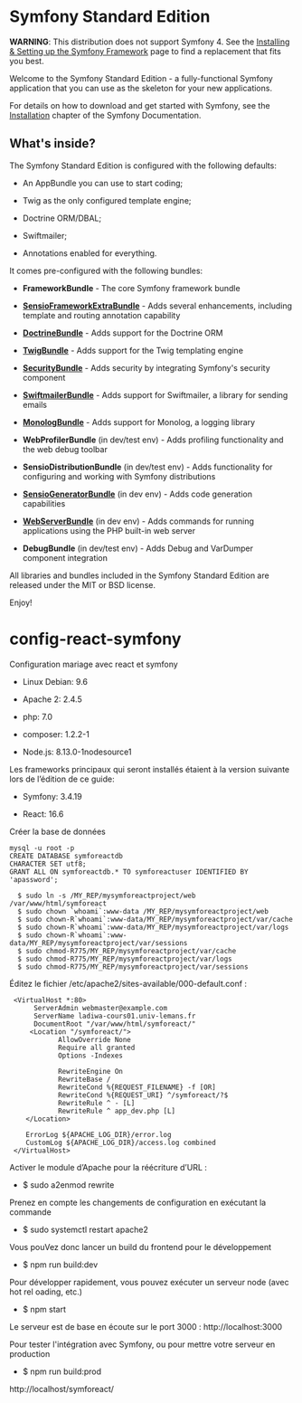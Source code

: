 Symfony Standard Edition
========================

**WARNING**: This distribution does not support Symfony 4. See the
[Installing & Setting up the Symfony Framework][15] page to find a replacement
that fits you best.

Welcome to the Symfony Standard Edition - a fully-functional Symfony
application that you can use as the skeleton for your new applications.

For details on how to download and get started with Symfony, see the
[Installation][1] chapter of the Symfony Documentation.

What's inside?
--------------

The Symfony Standard Edition is configured with the following defaults:

  * An AppBundle you can use to start coding;

  * Twig as the only configured template engine;

  * Doctrine ORM/DBAL;

  * Swiftmailer;

  * Annotations enabled for everything.

It comes pre-configured with the following bundles:

  * **FrameworkBundle** - The core Symfony framework bundle

  * [**SensioFrameworkExtraBundle**][6] - Adds several enhancements, including
    template and routing annotation capability

  * [**DoctrineBundle**][7] - Adds support for the Doctrine ORM

  * [**TwigBundle**][8] - Adds support for the Twig templating engine

  * [**SecurityBundle**][9] - Adds security by integrating Symfony's security
    component

  * [**SwiftmailerBundle**][10] - Adds support for Swiftmailer, a library for
    sending emails

  * [**MonologBundle**][11] - Adds support for Monolog, a logging library

  * **WebProfilerBundle** (in dev/test env) - Adds profiling functionality and
    the web debug toolbar

  * **SensioDistributionBundle** (in dev/test env) - Adds functionality for
    configuring and working with Symfony distributions

  * [**SensioGeneratorBundle**][13] (in dev env) - Adds code generation
    capabilities

  * [**WebServerBundle**][14] (in dev env) - Adds commands for running applications
    using the PHP built-in web server

  * **DebugBundle** (in dev/test env) - Adds Debug and VarDumper component
    integration

All libraries and bundles included in the Symfony Standard Edition are
released under the MIT or BSD license.

Enjoy!

[1]:  https://symfony.com/doc/3.4/setup.html
[6]:  https://symfony.com/doc/current/bundles/SensioFrameworkExtraBundle/index.html
[7]:  https://symfony.com/doc/3.4/doctrine.html
[8]:  https://symfony.com/doc/3.4/templating.html
[9]:  https://symfony.com/doc/3.4/security.html
[10]: https://symfony.com/doc/3.4/email.html
[11]: https://symfony.com/doc/3.4/logging.html
[13]: https://symfony.com/doc/current/bundles/SensioGeneratorBundle/index.html
[14]: https://symfony.com/doc/current/setup/built_in_web_server.html
[15]: https://symfony.com/doc/current/setup.html
# config-react-symfony

Configuration mariage avec react et symfony 

  * Linux Debian: 9.6

  * Apache 2: 2.4.5

  * php: 7.0

  * composer: 1.2.2-1

  * Node.js: 8.13.0-1nodesource1

Les frameworks principaux qui seront installés étaient à la version suivante lors de l’édition de ce guide:

  * Symfony: 3.4.19

  * React: 16.6

Créer la base de données

    mysql -u root -p
    CREATE DATABASE symforeactdb 
    CHARACTER SET utf8;
    GRANT ALL ON symforeactdb.* TO symforeactuser IDENTIFIED BY 
    'apassword';

      $ sudo ln -s /MY_REP/mysymforeactproject/web /var/www/html/symforeact
      $ sudo chown `whoami`:www-data /MY_REP/mysymforeactproject/web
      $ sudo chown-R`whoami`:www-data/MY_REP/mysymforeactproject/var/cache
      $ sudo chown-R`whoami`:www-data/MY_REP/mysymforeactproject/var/logs
      $ sudo chown-R`whoami`:www-data/MY_REP/mysymforeactproject/var/sessions
      $ sudo chmod-R775/MY_REP/mysymforeactproject/var/cache
      $ sudo chmod-R775/MY_REP/mysymforeactproject/var/logs
      $ sudo chmod-R775/MY_REP/mysymforeactproject/var/sessions

Éditez  le  fichier  /etc/apache2/sites-available/000-default.conf :


   
     <VirtualHost *:80>
          ServerAdmin webmaster@example.com
          ServerName ladiwa-cours01.univ-lemans.fr
          DocumentRoot "/var/www/html/symforeact/"
         <Location "/symforeact/">
                AllowOverride None
                Require all granted
                Options -Indexes
               
                RewriteEngine On
                RewriteBase /
                RewriteCond %{REQUEST_FILENAME} -f [OR]
                RewriteCond %{REQUEST_URI} ^/symforeact/?$
                RewriteRule ^ - [L]
                RewriteRule ^ app_dev.php [L]
        </Location>
        
        ErrorLog ${APACHE_LOG_DIR}/error.log
        CustomLog ${APACHE_LOG_DIR}/access.log combined
     </VirtualHost> 

Activer le module d’Apache pour la réécriture d’URL : 
 * $ sudo a2enmod rewrite

Prenez en compte les changements de configuration en exécutant la commande
 * $ sudo systemctl restart apache2

Vous pouVez donc lancer un build du frontend pour le développement
 * $ npm run build:dev

Pour développer rapidement, vous pouvez exécuter un serveur node (avec hot rel
oading, etc.)

 * $ npm start

Le serveur est de base en écoute sur le port 3000 : http://localhost:3000

Pour tester l'intégration avec Symfony, ou pour mettre votre serveur en production
 * $ npm run build:prod

http://localhost/symforeact/
